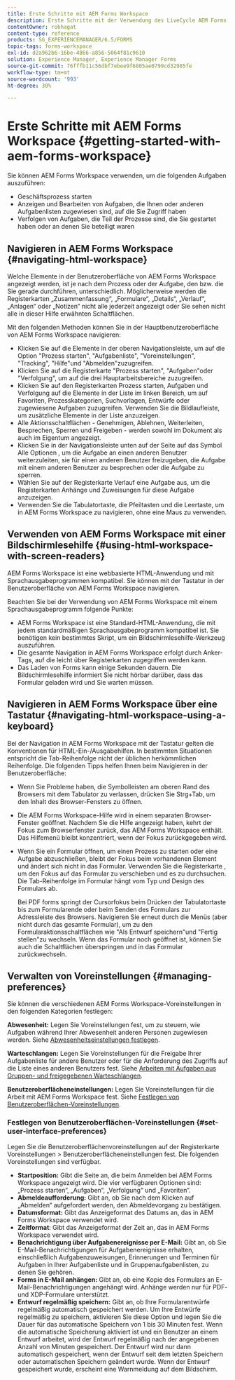 ```yaml
---
title: Erste Schritte mit AEM Forms Workspace
description: Erste Schritte mit der Verwendung des LiveCycle AEM Forms Workspace zur Verwaltung Ihrer Automatisierungsprozesse.
contentOwner: robhagat
content-type: reference
products: SG_EXPERIENCEMANAGER/6.5/FORMS
topic-tags: forms-workspace
exl-id: d2a962b6-16be-4866-a856-5064f81c9610
solution: Experience Manager, Experience Manager Forms
source-git-commit: 76fffb11c56dbf7ebee9f6805ae0799cd32985fe
workflow-type: tm+mt
source-wordcount: '993'
ht-degree: 30%

---
```


# Erste Schritte mit AEM Forms Workspace {#getting-started-with-aem-forms-workspace}

Sie können AEM Forms Workspace verwenden, um die folgenden Aufgaben auszuführen:

* Geschäftsprozess starten
* Anzeigen und Bearbeiten von Aufgaben, die Ihnen oder anderen Aufgabenlisten zugewiesen sind, auf die Sie Zugriff haben
* Verfolgen von Aufgaben, die Teil der Prozesse sind, die Sie gestartet haben oder an denen Sie beteiligt waren

## Navigieren in AEM Forms Workspace {#navigating-html-workspace}

Welche Elemente in der Benutzeroberfläche von AEM Forms Workspace angezeigt werden, ist je nach dem Prozess oder der Aufgabe, den bzw. die Sie gerade durchführen, unterschiedlich. Möglicherweise werden die Registerkarten „Zusammenfassung“, „Formulare“, „Details“, „Verlauf“, „Anlagen“ oder „Notizen“ nicht alle jederzeit angezeigt oder Sie sehen nicht alle in dieser Hilfe erwähnten Schaltflächen.

Mit den folgenden Methoden können Sie in der Hauptbenutzeroberfläche von AEM Forms Workspace navigieren:

* Klicken Sie auf die Elemente in der oberen Navigationsleiste, um auf die Option &quot;Prozess starten&quot;, &quot;Aufgabenliste&quot;, &quot;Voreinstellungen&quot;, &quot;Tracking&quot;, &quot;Hilfe&quot;und &quot;Abmelden&quot;zuzugreifen.
* Klicken Sie auf die Registerkarte &quot;Prozess starten&quot;, &quot;Aufgaben&quot;oder &quot;Verfolgung&quot;, um auf die drei Hauptarbeitsbereiche zuzugreifen.
* Klicken Sie auf den Registerkarten Prozess starten, Aufgaben und Verfolgung auf die Elemente in der Liste im linken Bereich, um auf Favoriten, Prozesskategorien, Suchvorlagen, Entwürfe oder zugewiesene Aufgaben zuzugreifen. Verwenden Sie die Bildlaufleiste, um zusätzliche Elemente in der Liste anzuzeigen.
* Alle Aktionsschaltflächen - Genehmigen, Ablehnen, Weiterleiten, Besprechen, Sperren und Freigeben - werden sowohl im Dokument als auch im Eigentum angezeigt.
* Klicken Sie in der Navigationsleiste unten auf der Seite auf das Symbol Alle Optionen , um die Aufgabe an einen anderen Benutzer weiterzuleiten, sie für einen anderen Benutzer freizugeben, die Aufgabe mit einem anderen Benutzer zu besprechen oder die Aufgabe zu sperren.
* Wählen Sie auf der Registerkarte Verlauf eine Aufgabe aus, um die Registerkarten Anhänge und Zuweisungen für diese Aufgabe anzuzeigen.
* Verwenden Sie die Tabulatortaste, die Pfeiltasten und die Leertaste, um in AEM Forms Workspace zu navigieren, ohne eine Maus zu verwenden.

## Verwenden von AEM Forms Workspace mit einer Bildschirmlesehilfe {#using-html-workspace-with-screen-readers}

AEM Forms Workspace ist eine webbasierte HTML-Anwendung und mit Sprachausgabeprogrammen kompatibel. Sie können mit der Tastatur in der Benutzeroberfläche von AEM Forms Workspace navigieren.

Beachten Sie bei der Verwendung von AEM Forms Workspace mit einem Sprachausgabeprogramm folgende Punkte:

* AEM Forms Workspace ist eine Standard-HTML-Anwendung, die mit jedem standardmäßigen Sprachausgabeprogramm kompatibel ist. Sie benötigen kein bestimmtes Skript, um ein Bildschirmlesehilfe-Werkzeug auszuführen.
* Die gesamte Navigation in AEM Forms Workspace erfolgt durch Anker-Tags, auf die leicht über Registerkarten zugegriffen werden kann.
* Das Laden von Forms kann einige Sekunden dauern. Die Bildschirmlesehilfe informiert Sie nicht hörbar darüber, dass das Formular geladen wird und Sie warten müssen.

## Navigieren in AEM Forms Workspace über eine Tastatur {#navigating-html-workspace-using-a-keyboard}

Bei der Navigation in AEM Forms Workspace mit der Tastatur gelten die Konventionen für HTML-Ein-/Ausgabehilfen. In bestimmten Situationen entspricht die Tab-Reihenfolge nicht der üblichen herkömmlichen Reihenfolge. Die folgenden Tipps helfen Ihnen beim Navigieren in der Benutzeroberfläche:

* Wenn Sie Probleme haben, die Symbolleisten am oberen Rand des Browsers mit dem Tabulator zu verlassen, drücken Sie Strg+Tab, um den Inhalt des Browser-Fensters zu öffnen.
* Die AEM Forms Workspace-Hilfe wird in einem separaten Browser-Fenster geöffnet. Nachdem Sie die Hilfe angezeigt haben, kehrt der Fokus zum Browserfenster zurück, das AEM Forms Workspace enthält. Das Hilfemenü bleibt konzentriert, wenn der Fokus zurückgegeben wird.
* Wenn Sie ein Formular öffnen, um einen Prozess zu starten oder eine Aufgabe abzuschließen, bleibt der Fokus beim vorhandenen Element und ändert sich nicht in das Formular. Verwenden Sie die Registerkarte , um den Fokus auf das Formular zu verschieben und es zu durchsuchen. Die Tab-Reihenfolge im Formular hängt vom Typ und Design des Formulars ab.

  Bei PDF forms springt der Cursorfokus beim Drücken der Tabulatortaste bis zum Formularende oder beim Senden des Formulars zur Adressleiste des Browsers. Navigieren Sie erneut durch die Menüs (aber nicht durch das gesamte Formular), um zu den Formularaktionsschaltflächen wie &quot;Als Entwurf speichern&quot;und &quot;Fertig stellen&quot;zu wechseln. Wenn das Formular noch geöffnet ist, können Sie auch die Schaltflächen überspringen und in das Formular zurückwechseln.

## Verwalten von Voreinstellungen {#managing-preferences}

Sie können die verschiedenen AEM Forms Workspace-Voreinstellungen in den folgenden Kategorien festlegen:

**Abwesenheit:** Legen Sie Voreinstellungen fest, um zu steuern, wie Aufgaben während Ihrer Abwesenheit anderen Personen zugewiesen werden. Siehe [Abwesenheitseinstellungen festlegen](todo-lists.md#setting-out-of-office-preferences).

**Warteschlangen:** Legen Sie Voreinstellungen für die Freigabe Ihrer Aufgabenliste für andere Benutzer oder für die Anforderung des Zugriffs auf die Liste eines anderen Benutzers fest. Siehe [Arbeiten mit Aufgaben aus Gruppen- und freigegebenen Warteschlangen](todo-lists.md#working-with-tasks-from-group-and-shared-queues).

**Benutzeroberflächeneinstellungen:** Legen Sie Voreinstellungen für die Arbeit mit AEM Forms Workspace fest. Siehe [Festlegen von Benutzeroberflächen-Voreinstellungen](#set-user-interface-preferences).

### Festlegen von Benutzeroberflächen-Voreinstellungen {#set-user-interface-preferences}

Legen Sie die Benutzeroberflächenvoreinstellungen auf der Registerkarte Voreinstellungen > Benutzeroberflächeneinstellungen fest. Die folgenden Voreinstellungen sind verfügbar.

* **Startposition:** Gibt die Seite an, die beim Anmelden bei AEM Forms Workspace angezeigt wird. Die vier verfügbaren Optionen sind: „Prozess starten“, „Aufgaben“, „Verfolgung“ und „Favoriten“.
* **Abmeldeaufforderung:** Gibt an, ob Sie nach dem Klicken auf „Abmelden“ aufgefordert werden, den Abmeldevorgang zu bestätigen.
* **Datumsformat:** Gibt das Anzeigeformat des Datums an, das in AEM Forms Workspace verwendet wird.
* **Zeitformat**: Gibt das Anzeigeformat der Zeit an, das in AEM Forms Workspace verwendet wird.
* **Benachrichtigung über Aufgabenereignisse per E-Mail:** Gibt an, ob Sie E-Mail-Benachrichtigungen für Aufgabenereignisse erhalten, einschließlich Aufgabenzuweisungen, Erinnerungen und Terminen für Aufgaben in Ihrer Aufgabenliste und in Gruppenaufgabenlisten, zu denen Sie gehören.
* **Forms in E-Mail anhängen:** Gibt an, ob eine Kopie des Formulars an E-Mail-Benachrichtigungen angehängt wird. Anhänge werden nur für PDF- und XDP-Formulare unterstützt.
* **Entwurf regelmäßig speichern:** Gibt an, ob Ihre Formularentwürfe regelmäßig automatisch gespeichert werden. Um Ihre Entwürfe regelmäßig zu speichern, aktivieren Sie diese Option und legen Sie die Dauer für das automatische Speichern von 1 bis 30 Minuten fest. Wenn die automatische Speicherung aktiviert ist und ein Benutzer an einem Entwurf arbeitet, wird der Entwurf regelmäßig nach der angegebenen Anzahl von Minuten gespeichert. Der Entwurf wird nur dann automatisch gespeichert, wenn der Entwurf seit dem letzten Speichern oder automatischen Speichern geändert wurde. Wenn der Entwurf gespeichert wurde, erscheint eine Warnmeldung auf dem Bildschirm.
